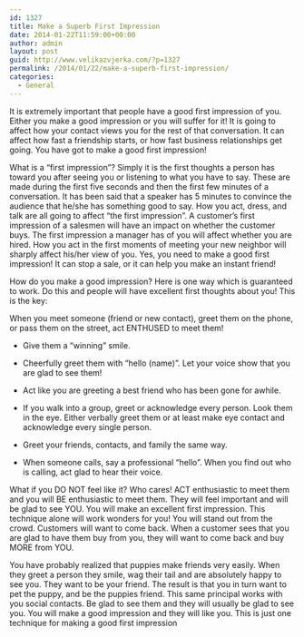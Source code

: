 ```yaml
---
id: 1327
title: Make a Superb First Impression
date: 2014-01-22T11:59:00+00:00
author: admin
layout: post
guid: http://www.velikazvjerka.com/?p=1327
permalink: /2014/01/22/make-a-superb-first-impression/
categories:
  - General
---
```

It is extremely important that people have a good first impression of you. Either you make a good impression or you will suffer for it! It is going to affect how your contact views you for the rest of that conversation. It can affect how fast a friendship starts, or how fast business relationships get going. You have got to make a good first impression!

What is a &#8220;first impression&#8221;? Simply it is the first thoughts a person has toward you after seeing you or listening to what you have to say. These are made during the first five seconds and then the first few minutes of a conversation. It has been said that a speaker has 5 minutes to convince the audience that he/she has something good to say. How you act, dress, and talk are all going to affect &#8220;the first impression&#8221;. A customer&#8217;s first impression of a salesmen will have an impact on whether the customer buys. The first impression a manager has of you will affect whether you are hired. How you act in the first moments of meeting your new neighbor will sharply affect his/her view of you. Yes, you need to make a good first impression! It can stop a sale, or it can help you make an instant friend!

How do you make a good impression? Here is one way which is guaranteed to work. Do this and people will have excellent first thoughts about you! This is the key:

When you meet someone (friend or new contact), greet them on the phone, or pass them on the street, act ENTHUSED to meet them!

- Give them a &#8220;winning&#8221; smile.

- Cheerfully greet them with &#8220;hello (name)&#8221;. Let your voice show that you are glad to see them!

- Act like you are greeting a best friend who has been gone for awhile.

- If you walk into a group, greet or acknowledge every person. Look them in the eye. Either verbally greet them or at least make eye contact and acknowledge every single person.

- Greet your friends, contacts, and family the same way.

- When someone calls, say a professional &#8220;hello&#8221;. When you find out who is calling, act glad to hear their voice.

What if you DO NOT feel like it? Who cares! ACT enthusiastic to meet them and you will BE enthusiastic to meet them. They will feel important and will be glad to see YOU. You will make an excellent first impression. This technique alone will work wonders for you! You will stand out from the crowd. Customers will want to come back. When a customer sees that you are glad to have them buy from you, they will want to come back and buy MORE from YOU.

You have probably realized that puppies make friends very easily. When they greet a person they smile, wag their tail and are absolutely happy to see you. They want to be your friend. The result is that you in turn want to pet the puppy, and be the puppies friend. This same principal works with you social contacts. Be glad to see them and they will usually be glad to see you. You will make a good impression and they will like you. This is just one technique for making a good first impression